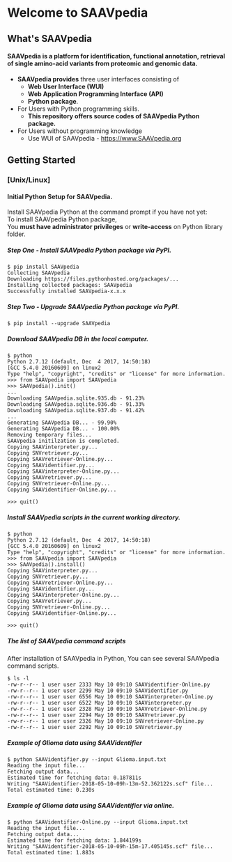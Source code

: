 # Welcome to SAAVpedia 

## What's SAAVpedia
#### **SAAVpedia** is a platform for **identification, functional annotation, retrieval of single amino-acid variants from proteomic and genomic data**.
* **SAAVpedia provides** three user interfaces consisting of 
  * **Web User Interface (WUI)**
  * **Web Application Programming Interface (API)**
  * **Python package**.
* For Users with Python programming skills.
  * **This repository offers source codes of SAAVpedia Python package.**
* For Users without programming knowledge
  * Use WUI of SAAVpedia - <https://www.SAAVpedia.org>

## Getting Started

### [Unix/Linux]

#### Initial Python Setup for SAAVpedia.

Install SAAVpedia Python at the command prompt if you have not yet:   
To install SAAVpedia Python package,<br/> 
You **must have administrator privileges** or **write-access** on Python library folder.

##### Step One - Install SAAVpedia Python package via PyPI.
    $ pip install SAAVpedia   
    Collecting SAAVpedia
    Downloading https://files.pythonhosted.org/packages/...
    Installing collected packages: SAAVpedia
    Successfully installed SAAVpedia-x.x.x
   
##### Step Two - Upgrade SAAVpedia Python package via PyPI.     
    $ pip install --upgrade SAAVpedia

##### Download SAAVpedia DB in the local computer.
    $ python
    Python 2.7.12 (default, Dec  4 2017, 14:50:18)
    [GCC 5.4.0 20160609] on linux2
    Type "help", "copyright", "credits" or "license" for more information.
    >>> from SAAVpedia import SAAVpedia
    >>> SAAVpedia().init()
    ...
    Downloading SAAVpedia.sqlite.935.db - 91.23%
    Downloading SAAVpedia.sqlite.936.db - 91.33%
    Downloading SAAVpedia.sqlite.937.db - 91.42%
    ...
    Generating SAAVpedia DB... - 99.90%
    Generating SAAVpedia DB... - 100.00%
    Removing temporary files...
    SAAVpedia initilzation is completed.
    Copying SAAVinterpreter.py...
    Copying SNVretriever.py...
    Copying SAAVretriever-Online.py...
    Copying SAAVidentifier.py...
    Copying SAAVinterpreter-Online.py...
    Copying SAAVretriever.py...
    Copying SNVretriever-Online.py...
    Copying SAAVidentifier-Online.py...

    >>> quit()
    
##### Install SAAVpedia scripts in the current working directory.
    $ python
    Python 2.7.12 (default, Dec  4 2017, 14:50:18)
    [GCC 5.4.0 20160609] on linux2
    Type "help", "copyright", "credits" or "license" for more information.
    >>> from SAAVpedia import SAAVpedia
    >>> SAAVpedia().install()
    Copying SAAVinterpreter.py...
    Copying SNVretriever.py...
    Copying SAAVretriever-Online.py...
    Copying SAAVidentifier.py...
    Copying SAAVinterpreter-Online.py...
    Copying SAAVretriever.py...
    Copying SNVretriever-Online.py...
    Copying SAAVidentifier-Online.py...

    >>> quit()

##### The list of SAAVpedia command scripts
After installation of SAAVpedia in Python, You can see several SAAVpedia command scripts.

    $ ls -l
    -rw-r--r-- 1 user user 2333 May 10 09:10 SAAVidentifier-Online.py
    -rw-r--r-- 1 user user 2299 May 10 09:10 SAAVidentifier.py
    -rw-r--r-- 1 user user 6556 May 10 09:10 SAAVinterpreter-Online.py
    -rw-r--r-- 1 user user 6522 May 10 09:10 SAAVinterpreter.py
    -rw-r--r-- 1 user user 2328 May 10 09:10 SAAVretriever-Online.py
    -rw-r--r-- 1 user user 2294 May 10 09:10 SAAVretriever.py
    -rw-r--r-- 1 user user 2326 May 10 09:10 SNVretriever-Online.py
    -rw-r--r-- 1 user user 2292 May 10 09:10 SNVretriever.py

##### Example of Glioma data using SAAVidentifier
    $ python SAAVidentifier.py --input Glioma.input.txt 
    Reading the input file...
    Fetching output data...
    Estimated time for fetching data: 0.187811s
    Writing "SAAVidentifier-2018-05-10-09h-13m-52.362122s.scf" file...
    Total estimated time: 0.230s
    
    
##### Example of Glioma data using SAAVidentifier via online. 
    $ python SAAVidentifier-Online.py --input Glioma.input.txt 
    Reading the input file...
    Fetching output data...
    Estimated time for fetching data: 1.844199s
    Writing "SAAVidentifier-2018-05-10-09h-15m-17.405145s.scf" file...
    Total estimated time: 1.883s
    
#####
#####
#####
